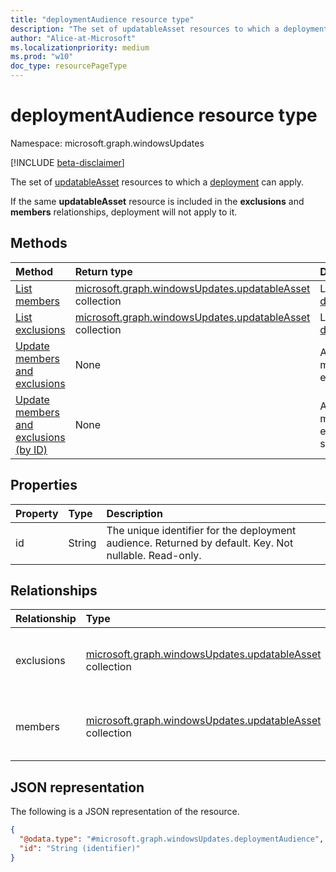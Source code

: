 ```yaml
---
title: "deploymentAudience resource type"
description: "The set of updatableAsset resources to which a deployment can apply."
author: "Alice-at-Microsoft"
ms.localizationpriority: medium
ms.prod: "w10"
doc_type: resourcePageType
---
```


# deploymentAudience resource type

Namespace: microsoft.graph.windowsUpdates

[!INCLUDE [beta-disclaimer](../../includes/beta-disclaimer.md)]

The set of [updatableAsset](../resources/windowsupdates-updatableasset.md) resources to which a [deployment](../resources/windowsupdates-deployment.md) can apply.

If the same **updatableAsset** resource is included in the **exclusions** and **members** relationships, deployment will not apply to it.

## Methods
|Method|Return type|Description|
|:---|:---|:---|
|[List members](../api/windowsupdates-deploymentaudience-list-members.md)|[microsoft.graph.windowsUpdates.updatableAsset](../resources/windowsupdates-updatableasset.md) collection|List members of the [deploymentAudience](../resources/windowsupdates-deploymentaudience.md).|
|[List exclusions](../api/windowsupdates-deploymentaudience-list-exclusions.md)|[microsoft.graph.windowsUpdates.updatableAsset](../resources/windowsupdates-updatableasset.md) collection|List exclusions of the [deploymentAudience](../resources/windowsupdates-deploymentaudience.md).|
|[Update members and exclusions](../api/windowsupdates-deploymentaudience-updateaudience.md)|None|Add or remove members and exclusions.|
|[Update members and exclusions (by ID)](../api/windowsupdates-deploymentaudience-updateaudiencebyid.md)|None|Add or remove members and exclusions of the same type.|

## Properties
|Property|Type|Description|
|:---|:---|:---|
|id|String|The unique identifier for the deployment audience. Returned by default. Key. Not nullable. Read-only.|

## Relationships
|Relationship|Type|Description|
|:---|:---|:---|
|exclusions|[microsoft.graph.windowsUpdates.updatableAsset](../resources/windowsupdates-updatableasset.md) collection|Specifies the assets to exclude from the audience.|
|members|[microsoft.graph.windowsUpdates.updatableAsset](../resources/windowsupdates-updatableasset.md) collection|Specifies the assets to include in the audience.|

## JSON representation
The following is a JSON representation of the resource.
<!-- {
  "blockType": "resource",
  "keyProperty": "id",
  "@odata.type": "microsoft.graph.windowsUpdates.deploymentAudience",
  "openType": false
}
-->
``` json
{
  "@odata.type": "#microsoft.graph.windowsUpdates.deploymentAudience",
  "id": "String (identifier)"
}
```

